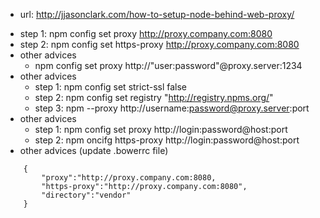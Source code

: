 * url: http://jjasonclark.com/how-to-setup-node-behind-web-proxy/
- step 1: npm config set proxy http://proxy.company.com:8080
- step 2: npm config set https-proxy http://proxy.company.com:8080
- other advices
	- npm config set proxy http://"user:password"@proxy.server:1234
- other advices
	- step 1: npm config set strict-ssl false
	- step 2: npm config set registry "http://registry.npms.org/"
	- step 3: npm --proxy http://username:password@proxy.server:port
- other advices
	- step 1: npm config set proxy http://login:password@host:port
	- step 2: npm oncifg https-proxy http://login:password@host:port
- other advices (update .bowerrc file)
```
	{
		"proxy":"http://proxy.company.com:8080,
		"https-proxy":"http://proxy.company.com:8080",
		"directory":"vendor"
	}
```
